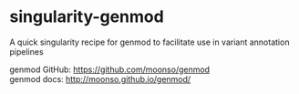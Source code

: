 # singularity-genmod
A quick singularity recipe for genmod to facilitate use in variant annotation pipelines

genmod GitHub: https://github.com/moonso/genmod  
genmod docs: http://moonso.github.io/genmod/
